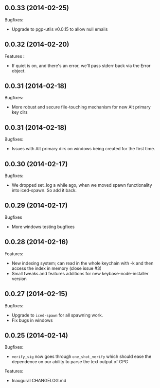 ## 0.0.33 (2014-02-25)

Bugfixes:

  - Upgrade to pgp-utils v0.0.15 to allow null emails

## 0.0.32 (2014-02-20)

Features :
 
  - If quiet is on, and there's an error, we'll pass stderr back via the Error object.

## 0.0.31 (2014-02-18)

Bugfixes:

  - More robust and secure file-touching mechanism for new Alt primary key dirs

## 0.0.31 (2014-02-18)

Bugfixes:

  - Issues with Alt primary dirs on windows being created for the first time.

## 0.0.30 (2014-02-17)

Bugfixes:

  - We dropped set_log a while ago, when we moved spawn functionality into iced-spawn.  So add it back.

## 0.0.29 (2014-02-17)

Bugfixes

  - More windows testing bugfixes

## 0.0.28 (2014-02-16)

Features:

  - New indexing system; can read in the whole keychain with -k and then access the index in memory (close issue #3)
  - Small tweaks and features additions for new keybase-node-installer version


## 0.0.27 (2014-02-15)

Bugfixes:

  - Upgrade to `iced-spawn` for all spawning work.
  - Fix bugs in windows

## 0.0.25 (2014-02-14)

Bugfixes:
  
  - `verify_sig` now goes through `one_shot_verify` which should ease the dependence on our ability to parse the text output of GPG

Features:

  - Inaugural CHANGELOG.md
